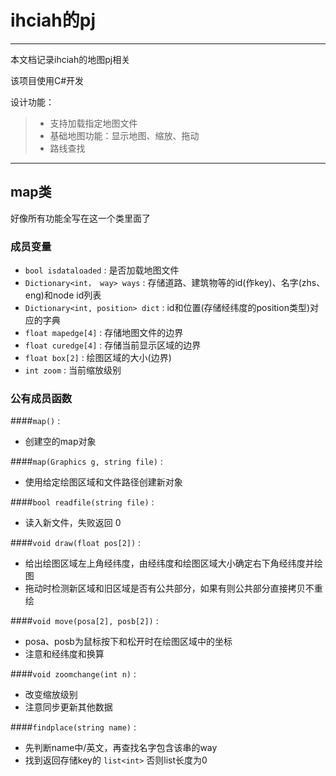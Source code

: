 # ihciah的pj

------

本文档记录ihciah的地图pj相关

该项目使用C#开发

设计功能：

> * 支持加载指定地图文件
> * 基础地图功能：显示地图、缩放、拖动
> * 路线查找

------

## map类

好像所有功能全写在这一个类里面了

### 成员变量

+ ```bool isdataloaded``` : 是否加载地图文件
+ ```Dictionary<int， way> ways``` : 存储道路、建筑物等的id(作key)、名字(zhs、eng)和node id列表
+ ```Dictionary<int, position> dict``` : id和位置(存储经纬度的position类型)对应的字典
+ ```float mapedge[4]``` : 存储地图文件的边界
+ ```float curedge[4]``` : 存储当前显示区域的边界
+ ```float box[2]``` : 绘图区域的大小(边界)
+ ```int zoom``` : 当前缩放级别

### 公有成员函数

####```map()``` : 
+ 创建空的map对象

####```map(Graphics g, string file)``` : 
+ 使用给定绘图区域和文件路径创建新对象

####```bool readfile(string file)``` : 
+ 读入新文件，失败返回 0

####```void draw(float pos[2])``` :
+ 给出绘图区域左上角经纬度，由经纬度和绘图区域大小确定右下角经纬度并绘图
+ 拖动时检测新区域和旧区域是否有公共部分，如果有则公共部分直接拷贝不重绘

####```void move(posa[2], posb[2])``` :
+ posa、posb为鼠标按下和松开时在绘图区域中的坐标
+ 注意和经纬度和换算

####```void zoomchange(int n)``` :
+ 改变缩放级别
+ 注意同步更新其他数据

####```findplace(string name)``` : 
+ 先判断name中/英文，再查找名字包含该串的way
+ 找到返回存储key的 ```list<int>``` 否则list长度为0

